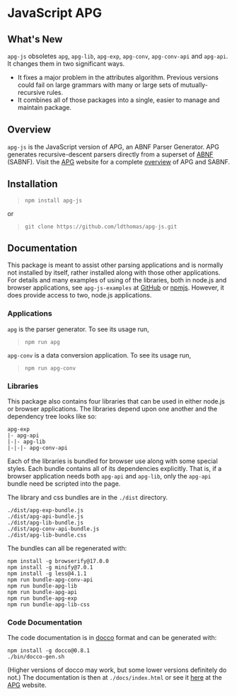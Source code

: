 # JavaScript APG

## What's New

`apg-js` obsoletes `apg`, `apg-lib`, `apg-exp`, `apg-conv`, `apg-conv-api` and `apg-api`. It changes them in two significant ways.

-   It fixes a major problem in the attributes algorithm. Previous versions could fail on large grammars with many or large sets of mutually-recursive rules.
-   It combines all of those packages into a single, easier to manage and maintain package.

## Overview

`apg-js` is the JavaScript version of APG, an ABNF Parser Generator. APG generates recursive-descent parsers directly from a superset of [ABNF](https://tools.ietf.org/html/rfc5234) (SABNF). Visit the [APG](https://sabnf.com/`) website for a complete [overview](https://sabnf.com/overview/) of APG and SABNF.

## Installation

> `npm install apg-js`

or

> `git clone https://github.com/ldthomas/apg-js.git`

## Documentation

This package is meant to assist other parsing applications and is normally not installed by itself, rather installed along with those other applications. For details and many examples of using of the libraries, both in node.js and browser applications, see `apg-js-examples` at [GitHub](https://github.com/ldthomas/apg-js-examples) or [npmjs](https://www.npmjs.com/package/apg-js-examples).
However, it does provide access to two, node.js applications.

### Applications

`apg` is the parser generator. To see its usage run,

> `npm run apg`

`apg-conv` is a data conversion application. To see its usage run,

> `npm run apg-conv`

### Libraries

This package also contains four libraries that can be used in either node.js or browser applications.
The libraries depend upon one another and the dependency tree looks like so:

```
apg-exp
|- apg-api
|-|- apg-lib
|-|-|- apg-conv-api
```

Each of the libraries is bundled for browser use along with some special styles.
Each bundle contains all of its dependencies explicitly. That is, if a browser application needs both `apg-api` and `apg-lib`, only the `apg-api` bundle need be scripted into the page.

The library and css bundles are in the `./dist` directory.

```
./dist/apg-exp-bundle.js
./dist/apg-api-bundle.js
./dist/apg-lib-bundle.js
./dist/apg-conv-api-bundle.js
./dist/apg-lib-bundle.css
```

The bundles can all be regenerated with:

```
npm install -g browserify@17.0.0
npm install -g minify@7.0.1
npm install -g less@4.1.1
npm run bundle-apg-conv-api
npm run bundle-apg-lib
npm run bundle-apg-api
npm run bundle-apg-exp
npm run bundle-apg-lib-css
```

### Code Documentation

The code documentation is in [docco](http://ashkenas.com/docco/) format and can be generated with:

```
npm install -g docco@0.8.1
./bin/docco-gen.sh
```

(Higher versions of docco may work, but some lower versions definitely do not.)
The documentation is then at `./docs/index.html` or see it [here](https://sabnf.com/docs/java-script/apg-exp-guide/index.html) at the [APG](https://sabnf.com/) website.
